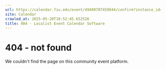 ```yaml
---
url: https://calendar.fiu.edu/event/49489707459844/confirm?instance_id=49489707475213&return=https%3A%2F%2Fcalendar.fiu.edu%2F
site: Calendar
crawled_at: 2025-05-20T10:52:45.652526
title: 404 - Localist Event Calendar Software
---
```


# 404 - not found
We couldn't find the page on this community event platform.
